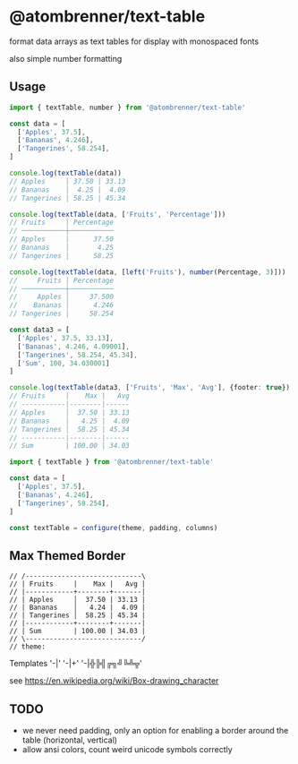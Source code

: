 # @atombrenner/text-table

format data arrays as text tables for display with monospaced fonts

also simple number formatting

## Usage

```typescript
import { textTable, number } from '@atombrenner/text-table'

const data = [
  ['Apples', 37.5],
  ['Bananas', 4.246],
  ['Tangerines', 58.254],
]

console.log(textTable(data))
// Apples     │ 37.50 | 33.13
// Bananas    │  4.25 |  4.09
// Tangerines │ 58.25 | 45.34

console.log(textTable(data, ['Fruits', 'Percentage']))
// Fruits     │ Percentage
// ───────────┼───────────
// Apples     │      37.50
// Bananas    │       4.25
// Tangerines │      58.25

console.log(textTable(data, [left('Fruits'), number(Percentage, 3)]))
//     Fruits │ Percentage
// ───────────┼───────────
//     Apples │     37.500
//    Bananas │      4.246
// Tangerines │     58.254

const data3 = [
  ['Apples', 37.5, 33.13],
  ['Bananas', 4.246, 4.09001],
  ['Tangerines', 58.254, 45.34],
  ['Sum', 100, 34.030001]
]

console.log(textTable(data3, ['Fruits', 'Max', 'Avg'], {footer: true})
// Fruits     |    Max |   Avg
// -----------|--------|------
// Apples     │  37.50 | 33.13
// Bananas    │   4.25 |  4.09
// Tangerines │  58.25 | 45.34
// -----------|--------|------
// Sum        | 100.00 | 34.03
```

```typescript
import { textTable } from '@atombrenner/text-table'

const data = [
  ['Apples', 37.5],
  ['Bananas', 4.246],
  ['Tangerines', 58.254],
]

const textTable = configure(theme, padding, columns)
```

## Max Themed Border

```
// /-----------------------------\
// | Fruits     |    Max |   Avg |
// |------------+--------+-------|
// | Apples     │  37.50 | 33.13 |
// | Bananas    │   4.24 |  4.09 |
// | Tangerines │  58.25 | 45.34 |
// |------------+--------+-------|
// | Sum        | 100.00 | 34.03 |
// \-----------------------------/
// theme:
```

Templates
'-|'
'-|+'
'-|╬╠╣╔╗╝╚╩╦'

see https://en.wikipedia.org/wiki/Box-drawing_character

## TODO

- we never need padding, only an option for enabling a border around the table (horizontal, vertical)
- allow ansi colors, count weird unicode symbols correctly
